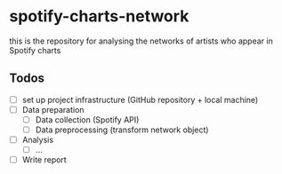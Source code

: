 # spotify-charts-network
this is the repository for analysing the networks of artists who appear in Spotify charts

## Todos
- [ ] set up project infrastructure (GitHub repository + local machine)
- [ ] Data preparation
  - [ ] Data collection (Spotify API)
  - [ ] Data preprocessing (transform network object)
- [ ] Analysis
  - [ ] ...
- [ ] Write report
